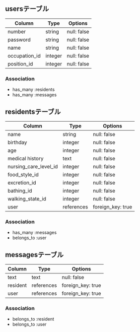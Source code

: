
## usersテーブル

| Column             | Type                | Options                 |
|--------------------|---------------------|-------------------------|
| number             | string              | null: false             |
| password           | string              | null: false             |
| name               | string              | null: false             |
| occupation_id      | integer             | null: false             |
| position_id        | integer             | null: false             |



### Association
 - has_many :residents
 - has_many :messages


## residentsテーブル

| Column                 | Type       | Options           |
| ---------------------- | ---------- | ----------------- |
| name                   | string     | null: false       |
| birthday               | integer    | null: false       |
| age                    | integer    | null: false       |
| medical history        | text       | null: false       |
| nursing_care_level_id  | integer    | null: false       |
| food_style_id          | integer    | null: false       |
| excretion_id           | integer    | null: false       |
| bathing_id             | integer    | null: false       |
| walking_state_id       | integer    | null: false       |
| user                   | references | foreign_key: true |



### Association
 - has_many :messages
 - belongs_to :user


## messagesテーブル

| Column      | Type       | Options           |
|-------------|------------|-------------------|
| text        | text       | null: false       |
| resident    | references | foreign_key: true |
| user        | references | foreign_key: true |



### Association

- belongs_to :resident
- belongs_to :user